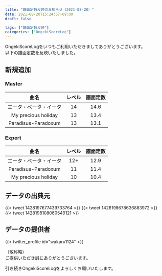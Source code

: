 ```yaml
---
title: "譜面定数反映のお知らせ（2021-08-20）"
date: 2021-08-20T15:24:57+09:00
draft: false

tags: ["譜面定数反映"]
categories: ["OngekiScoreLog"]
---
```


OngekiScoreLogをいつもご利用いただきましてありがとうございます。  
以下の譜面定数を反映いたしました。

<!--more-->

## 新規追加

### Master

| 曲名 | レベル | 譜面定数 |
|:-:|:-:|:-:|
| エータ・ベータ・イータ | 14 | 14.6 |
| My precious holiday | 13 | 13.4 |
| Paradisus-Paradoxum | 13 | 13.1 |

### Expert

| 曲名 | レベル | 譜面定数 |
|:-:|:-:|:-:|
| エータ・ベータ・イータ | 12+ | 12.9 |
| Paradisus-Paradoxum | 11 | 11.4 |
| My precious holiday | 10 | 10.4 |

## データの出典元

{{< tweet 1428197677439733764 >}}
{{< tweet 1428198678636883972 >}}
{{< tweet 1428198108060549121 >}}

## データの提供者

{{< twitter_profile id="wakaru1124" >}}

（敬称略）  
ご提供いただき誠にありがとうございます。

引き続きOngekiScoreLogをよろしくお願いいたします。

<!--


-->
